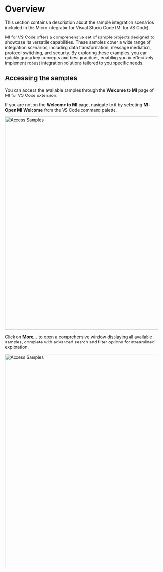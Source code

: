 # Overview

This section contains a description about the sample integration scenarios included in the Micro Integrator for Visual Studio Code (MI for VS Code).

MI for VS Code offers a comprehensive set of sample projects designed to showcase its versatile capabilities. These samples 
cover a wide range of integration scenarios, including data transformation, message mediation, protocol switching, and security. 
By exploring these examples, you can quickly grasp key concepts and best practices, enabling you to effectively implement 
robust integration solutions tailored to you specific needs.

## Accessing the samples

You can access the available samples through the **Welcome to MI** page of MI for VS Code extension.

If you are not on the **Welcome to MI** page, navigate to it by selecting **MI: Open MI Welcome** from the VS Code command palette.

<a href="{{base_path}}/assets/img/learn/samples/access_samples.png"><img src="{{base_path}}/assets/img/learn/samples/access_samples.png" alt="Access Samples" width="700"></a>

Click on **More...** to open a comprehensive window displaying all available samples, complete with advanced search and filter options for streamlined exploration.

<a href="{{base_path}}/assets/img/learn/samples/access_samples2.png"><img src="{{base_path}}/assets/img/learn/samples/access_samples2.png" alt="Access Samples" width="700"></a>
